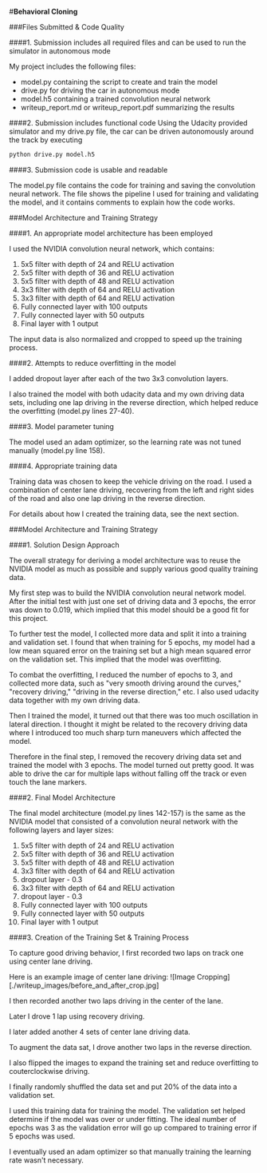 #**Behavioral Cloning** 


###Files Submitted & Code Quality

####1. Submission includes all required files and can be used to run the simulator in autonomous mode

My project includes the following files:
* model.py containing the script to create and train the model
* drive.py for driving the car in autonomous mode
* model.h5 containing a trained convolution neural network
* writeup_report.md or writeup_report.pdf summarizing the results

####2. Submission includes functional code
Using the Udacity provided simulator and my drive.py file, the car can be driven autonomously around the track by executing
```sh
python drive.py model.h5
```

####3. Submission code is usable and readable

The model.py file contains the code for training and saving the convolution neural network. The file shows the pipeline I used for training and validating the model, and it contains comments to explain how the code works.

###Model Architecture and Training Strategy

####1. An appropriate model architecture has been employed

I used the NVIDIA convolution neural network, which contains:
1. 5x5 filter with depth of 24 and RELU activation
2. 5x5 filter with depth of 36 and RELU activation
3. 5x5 filter with depth of 48 and RELU activation
4. 3x3 filter with depth of 64 and RELU activation
5. 3x3 filter with depth of 64 and RELU activation
6. Fully connected layer with 100 outputs
7. Fully connected layer with 50 outputs
8. Final layer with 1 output

The input data is also normalized and cropped to speed up the training process.

####2. Attempts to reduce overfitting in the model

I added dropout layer after each of the two 3x3 convolution layers.

I also trained the model with both udacity data and my own driving data sets, including one lap driving in the reverse direction, which helped reduce the overfitting (model.py lines 27-40).


####3. Model parameter tuning

The model used an adam optimizer, so the learning rate was not tuned manually (model.py line 158).

####4. Appropriate training data

Training data was chosen to keep the vehicle driving on the road. I used a combination of center lane driving, recovering from the left and right sides of the road and also one lap driving in the reverse direction.

For details about how I created the training data, see the next section.

###Model Architecture and Training Strategy

####1. Solution Design Approach

The overall strategy for deriving a model architecture was to reuse the NVIDIA model as much as possible and supply various good quality training data.

My first step was to build the NVIDIA convolution neural network model. After the initial test with just one set of driving data and 3 epochs, the error was down to 0.019, which implied that this model should be a good fit for this project.

To further test the model, I collected more data and split it into a training and validation set. I found that when training for 5 epochs, my model had a low mean squared error on the training set but a high mean squared error on the validation set. This implied that the model was overfitting.

To combat the overfitting, I reduced the number of epochs to 3, and collected more data, such as "very smooth driving around the curves," "recovery driving," "driving in the reverse direction," etc. I also used udacity data together with my own driving data.

Then I trained the model, it turned out that there was too much oscillation in lateral direction. I thought it might be related to the recovery driving data where I introduced too much sharp turn maneuvers which affected the model.

Therefore in the final step, I removed the recovery driving data set and trained the model with 3 epochs. The model turned out pretty good. It was able to drive the car for multiple laps without falling off the track or even touch the lane markers.


####2. Final Model Architecture

The final model architecture (model.py lines 142-157) is the same as the NVIDIA model that consisted of a convolution neural network with the following layers and layer sizes:
1. 5x5 filter with depth of 24 and RELU activation
2. 5x5 filter with depth of 36 and RELU activation
3. 5x5 filter with depth of 48 and RELU activation
4. 3x3 filter with depth of 64 and RELU activation
5. dropout layer - 0.3
6. 3x3 filter with depth of 64 and RELU activation
7. dropout layer - 0.3
8. Fully connected layer with 100 outputs
9. Fully connected layer with 50 outputs
10. Final layer with 1 output

####3. Creation of the Training Set & Training Process

To capture good driving behavior, I first recorded two laps on track one using center lane driving.

Here is an example image of center lane driving:
![Image Cropping][./writeup_images/before_and_after_crop.jpg]

I then recorded another two laps driving in the center of the lane.

Later I drove 1 lap using recovery driving.

I later added another 4 sets of center lane driving data.

To augment the data sat, I drove another two laps in the reverse direction.

I also flipped the images to expand the training set and reduce overfitting to couterclockwise driving.

I finally randomly shuffled the data set and put 20% of the data into a validation set.

I used this training data for training the model. The validation set helped determine if the model was over or under fitting. The ideal number of epochs was 3 as the validation error will go up compared to training error if 5 epochs was used.

I eventually used an adam optimizer so that manually training the learning rate wasn't necessary.
